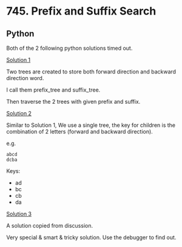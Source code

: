 # 745. Prefix and Suffix Search

## Python

Both of the 2 following python solutions timed out.

[Solution 1](./solution1.py)

Two trees are created to store both forward direction and backward direction word.

I call them prefix_tree and suffix_tree.

Then traverse the 2 trees with given prefix and suffix.

[Solution 2](./solution2.py)

Similar to Solution 1, We use a single tree, the key for children is the combination of 2 letters (forward and backward direction).

e.g.
```
abcd
dcba
```
Keys:
- ad
- bc
- cb
- da

[Solution 3](./solution3.py)

A solution copied from discussion.

Very special & smart & tricky solution. Use the debugger to find out.